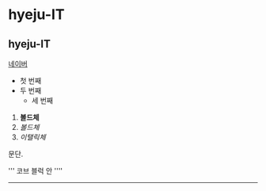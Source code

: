 # hyeju-IT
## hyeju-IT


[네이버](https://naver.com)

- 첫 번째    
 - 두 번째 
   - 세 번째
 1. **볼드체**
 2. _볼드체_
 3. *이탤릭체*

문단.


'''
코브 블럭 안
''''

***
